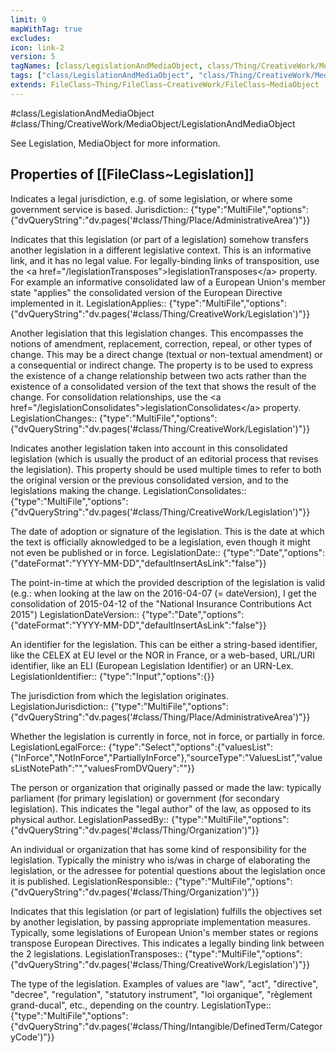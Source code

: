 ```yaml
---
limit: 9
mapWithTag: true
excludes:
icon: link-2
version: 5
tagNames: [class/LegislationAndMediaObject, class/Thing/CreativeWork/MediaObject/LegislationAndMediaObject, schema-org/LegislationAndMediaObject]
tags: ["class/LegislationAndMediaObject", "class/Thing/CreativeWork/MediaObject/LegislationAndMediaObject"]
extends: FileClass~Thing/FileClass~CreativeWork/FileClass~MediaObject
---
```


#class/LegislationAndMediaObject
#class/Thing/CreativeWork/MediaObject/LegislationAndMediaObject


See Legislation, MediaObject for more information.


## Properties of [[FileClass~Legislation]]

Indicates a legal jurisdiction, e.g. of some legislation, or where some government service is based.
Jurisdiction:: {"type":"MultiFile","options":{"dvQueryString":"dv.pages('#class/Thing/Place/AdministrativeArea')"}}

Indicates that this legislation (or part of a legislation) somehow transfers another legislation in a different legislative context. This is an informative link, and it has no legal value. For legally-binding links of transposition, use the &lt;a href="/legislationTransposes"&gt;legislationTransposes&lt;/a&gt; property. For example an informative consolidated law of a European Union's member state "applies" the consolidated version of the European Directive implemented in it.
LegislationApplies:: {"type":"MultiFile","options":{"dvQueryString":"dv.pages('#class/Thing/CreativeWork/Legislation')"}}

Another legislation that this legislation changes. This encompasses the notions of amendment, replacement, correction, repeal, or other types of change. This may be a direct change (textual or non-textual amendment) or a consequential or indirect change. The property is to be used to express the existence of a change relationship between two acts rather than the existence of a consolidated version of the text that shows the result of the change. For consolidation relationships, use the &lt;a href="/legislationConsolidates"&gt;legislationConsolidates&lt;/a&gt; property.
LegislationChanges:: {"type":"MultiFile","options":{"dvQueryString":"dv.pages('#class/Thing/CreativeWork/Legislation')"}}

Indicates another legislation taken into account in this consolidated legislation (which is usually the product of an editorial process that revises the legislation). This property should be used multiple times to refer to both the original version or the previous consolidated version, and to the legislations making the change.
LegislationConsolidates:: {"type":"MultiFile","options":{"dvQueryString":"dv.pages('#class/Thing/CreativeWork/Legislation')"}}

The date of adoption or signature of the legislation. This is the date at which the text is officially aknowledged to be a legislation, even though it might not even be published or in force.
LegislationDate:: {"type":"Date","options":{"dateFormat":"YYYY-MM-DD","defaultInsertAsLink":"false"}}

The point-in-time at which the provided description of the legislation is valid (e.g.: when looking at the law on the 2016-04-07 (= dateVersion), I get the consolidation of 2015-04-12 of the "National Insurance Contributions Act 2015")
LegislationDateVersion:: {"type":"Date","options":{"dateFormat":"YYYY-MM-DD","defaultInsertAsLink":"false"}}

An identifier for the legislation. This can be either a string-based identifier, like the CELEX at EU level or the NOR in France, or a web-based, URL/URI identifier, like an ELI (European Legislation Identifier) or an URN-Lex.
LegislationIdentifier:: {"type":"Input","options":{}}

The jurisdiction from which the legislation originates.
LegislationJurisdiction:: {"type":"MultiFile","options":{"dvQueryString":"dv.pages('#class/Thing/Place/AdministrativeArea')"}}

Whether the legislation is currently in force, not in force, or partially in force.
LegislationLegalForce:: {"type":"Select","options":{"valuesList":{"InForce","NotInForce","PartiallyInForce"},"sourceType":"ValuesList","valuesListNotePath":"","valuesFromDVQuery":""}}

The person or organization that originally passed or made the law: typically parliament (for primary legislation) or government (for secondary legislation). This indicates the "legal author" of the law, as opposed to its physical author.
LegislationPassedBy:: {"type":"MultiFile","options":{"dvQueryString":"dv.pages('#class/Thing/Organization')"}}

An individual or organization that has some kind of responsibility for the legislation. Typically the ministry who is/was in charge of elaborating the legislation, or the adressee for potential questions about the legislation once it is published.
LegislationResponsible:: {"type":"MultiFile","options":{"dvQueryString":"dv.pages('#class/Thing/Organization')"}}

Indicates that this legislation (or part of legislation) fulfills the objectives set by another legislation, by passing appropriate implementation measures. Typically, some legislations of European Union's member states or regions transpose European Directives. This indicates a legally binding link between the 2 legislations.
LegislationTransposes:: {"type":"MultiFile","options":{"dvQueryString":"dv.pages('#class/Thing/CreativeWork/Legislation')"}}

The type of the legislation. Examples of values are "law", "act", "directive", "decree", "regulation", "statutory instrument", "loi organique", "règlement grand-ducal", etc., depending on the country.
LegislationType:: {"type":"MultiFile","options":{"dvQueryString":"dv.pages('#class/Thing/Intangible/DefinedTerm/CategoryCode')"}}
